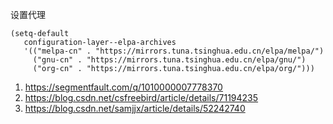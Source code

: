 





设置代理

```
(setq-default
   configuration-layer--elpa-archives
   '(("melpa-cn" . "https://mirrors.tuna.tsinghua.edu.cn/elpa/melpa/")
     ("gnu-cn" . "https://mirrors.tuna.tsinghua.edu.cn/elpa/gnu/")
     ("org-cn" . "https://mirrors.tuna.tsinghua.edu.cn/elpa/org/")))
```



1. https://segmentfault.com/q/1010000007778370
2. https://blog.csdn.net/csfreebird/article/details/71194235
3. https://blog.csdn.net/samjjx/article/details/52242740


